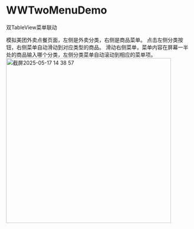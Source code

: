 # WWTwoMenuDemo
双TableView菜单联动

模拟美团外卖点餐页面，左侧是外卖分类，右侧是商品菜单。
点击左侧分类按钮，右侧菜单自动滑动到对应类型的商品。
滑动右侧菜单，菜单内容在屏幕一半处的商品输入哪个分类，左侧分类菜单自动滚动到相应的菜单项。
<img width="447" alt="截屏2025-05-17 14 38 57" src="https://github.com/user-attachments/assets/4d45c2f6-30a3-483f-a0f2-a2ec07537a9e" />
